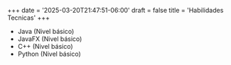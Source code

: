 +++
date = '2025-03-20T21:47:51-06:00'
draft = false
title = 'Habilidades Tecnicas'
+++
 

+ Java (Nivel básico) 
+ JavaFX (Nivel básico)
+ C++ (Nivel básico)
+ Python (Nivel básico)

